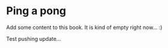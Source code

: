 # Ping a pong

Add some content to this book. It is kind of empty right now... :\)

Test pushing update...
